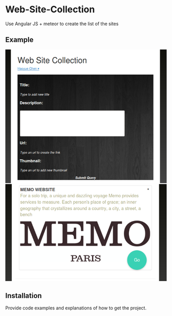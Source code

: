 # Web-Site-Collection

Use Angular JS + meteor to create the list of the sites

## Example
![alt tag](https://github.com/HaoyueCHEN/Web-Site-Collection-/blob/master/Screenshot%20from%202016-12-18%2022:17:17.png)
![alt tag](https://github.com/HaoyueCHEN/Web-Site-Collection-/blob/master/Screenshot%20from%202016-12-18%2022:19:24.png)


## Installation

Provide code examples and explanations of how to get the project.
